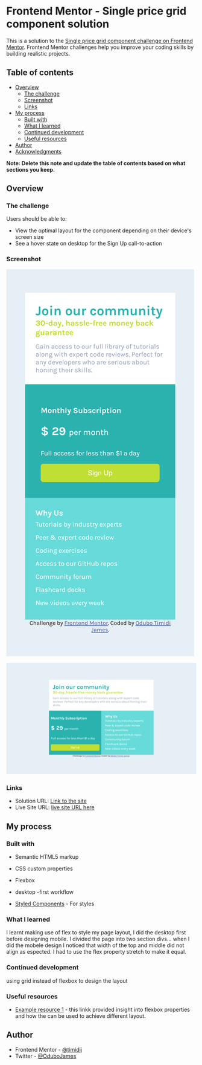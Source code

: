# Frontend Mentor - Single price grid component solution

This is a solution to the [Single price grid component challenge on Frontend Mentor](https://www.frontendmentor.io/challenges/single-price-grid-component-5ce41129d0ff452fec5abbbc). Frontend Mentor challenges help you improve your coding skills by building realistic projects. 

## Table of contents

- [Overview](#overview)
  - [The challenge](#the-challenge)
  - [Screenshot](#screenshot)
  - [Links](#links)
- [My process](#my-process)
  - [Built with](#built-with)
  - [What I learned](#what-i-learned)
  - [Continued development](#continued-development)
  - [Useful resources](#useful-resources)
- [Author](#author)
- [Acknowledgments](#acknowledgments)

**Note: Delete this note and update the table of contents based on what sections you keep.**

## Overview

### The challenge

Users should be able to:

- View the optimal layout for the component depending on their device's screen size
- See a hover state on desktop for the Sign Up call-to-action

### Screenshot


![](./mobile.png)

![](./desktop.png)


### Links

- Solution URL: [Link to the site](https://github.com/timidij/singleprice.git)
- Live Site URL: [live site URL here](https://merry-tulumba-30c4aa.netlify.app/)

## My process

### Built with

- Semantic HTML5 markup
- CSS custom properties
- Flexbox
- desktop -first workflow

- [Styled Components](https://styled-components.com/) - For styles


### What I learned
I learnt making use of flex to style my page layout, I did the desktop first before designing mobile.
I divided the page into two section divs... when I did the mobele design I noticed that width of the top and middle did not align as espected. I had to use the flex property stretch to make it equal.



### Continued development

using grid instead of flexbox to design the layout

### Useful resources

- [Example resource 1](https://www.w3schools.com/css/css3_flexbox.asp) - this linkk provided insight into flexbox properties and how the can be used to achieve different layout.


## Author


- Frontend Mentor - [@timidij](https://www.frontendmentor.io/profile/timidij)
- Twitter - [@OduboJames](https://www.twitter.com/OduboJames)

